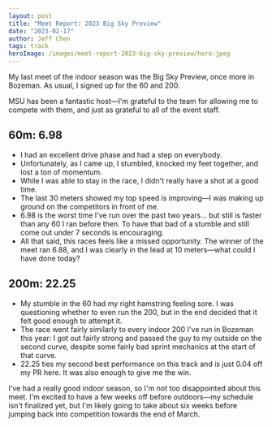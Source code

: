 ```yaml
---
layout: post
title: "Meet Report: 2023 Big Sky Preview"
date: "2023-02-17"
author: Jeff Chen
tags: track
heroImage: /images/meet-report-2023-big-sky-preview/hero.jpeg
---
```


My last meet of the indoor season was the Big Sky Preview, once more in Bozeman. As usual, I signed up for the 60 and 200.

MSU has been a fantastic host—I'm grateful to the team for allowing me to compete with them, and just as grateful to all of the event staff.

<!-- excerpt -->

## 60m: 6.98

- I had an excellent drive phase and had a step on everybody.
- Unfortunately, as I came up, I stumbled, knocked my feet together, and lost a ton of momentum.
- While I was able to stay in the race, I didn't really have a shot at a good time.
- The last 30 meters showed my top speed is improving—I was making up ground on the competitors in front of me.
- 6.98 is the worst time I've run over the past two years... but still is faster than any 60 I ran before then. To have that bad of a stumble and still come out under 7 seconds is encouraging.
- All that said, this races feels like a missed opportunity. The winner of the meet ran 6.88, and I was clearly in the lead at 10 meters—what could I have done today?

## 200m: 22.25

- My stumble in the 60 had my right hamstring feeling sore. I was questioning whether to even run the 200, but in the end decided that it felt good enough to attempt it.
- The race went fairly similarly to every indoor 200 I've run in Bozeman this year: I got out fairly strong and passed the guy to my outside on the second curve, despite some fairly bad sprint mechanics at the start of that curve.
- 22.25 ties my second best performance on this track and is just 0.04 off my PR here. It was also enough to give me the win.

I've had a really good indoor season, so I'm not too disappointed about this meet. I'm excited to have a few weeks off before outdoors—my schedule isn't finalized yet, but I'm likely going to take about six weeks before jumping back into competition towards the end of March.
